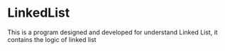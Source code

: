 # LinkedList
This is a program designed and developed for understand Linked List, it contains the logic of linked list
